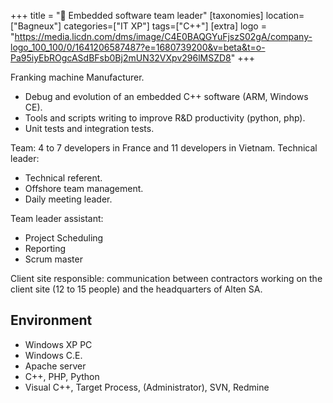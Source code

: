 +++
title = "📨 Embedded software team leader"
[taxonomies]
location=["Bagneux"]
categories=["IT XP"]
tags=["C++"]
[extra]
logo = "https://media.licdn.com/dms/image/C4E0BAQGYuFjszS02gA/company-logo_100_100/0/1641206587487?e=1680739200&v=beta&t=o-Pa95iyEbROgcASdBFsb0Bj2mUN32VXpv296lMSZD8"
+++

Franking machine Manufacturer.

- Debug and evolution of an embedded C++ software (ARM, Windows CE).
- Tools and scripts writing to improve R&D productivity (python, php).
- Unit tests and integration tests.

Team: 4 to 7 developers in France and 11 developers in Vietnam. Technical leader:

- Technical referent.
- Offshore team management.
- Daily meeting leader.

Team leader assistant:

- Project Scheduling
- Reporting
- Scrum master

Client site responsible: communication between contractors working on the client site (12 to 15 people) and the headquarters of Alten SA.

## Environment

- Windows XP PC
- Windows C.E.
- Apache server
- C++, PHP, Python
- Visual C++, Target Process, (Administrator), SVN, Redmine
